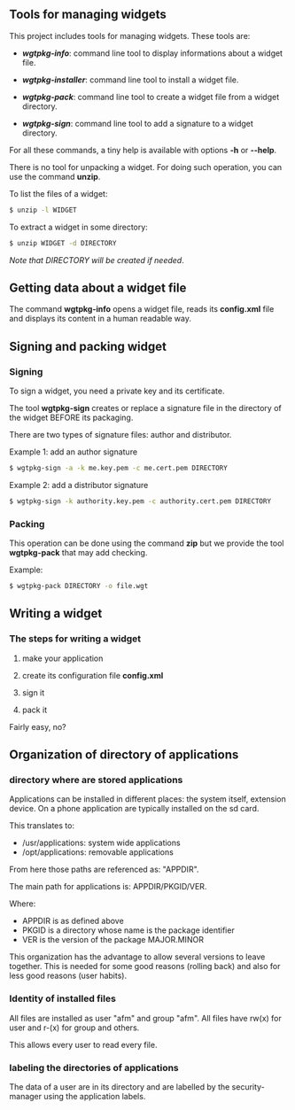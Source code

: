 Tools for managing widgets
--------------------------

This project includes tools for managing widgets.
These tools are:

- ***wgtpkg-info***: command line tool to display
  informations about a widget file.

- ***wgtpkg-installer***: command line tool to
  install a widget file.

- ***wgtpkg-pack***: command line tool to create
  a widget file from a widget directory.

- ***wgtpkg-sign***: command line tool to add a signature
  to a widget directory.

For all these commands, a tiny help is available with
options **-h** or **--help**.

There is no tool for unpacking a widget. For doing such operation,
you can use the command **unzip**.

To list the files of a widget:

```bash
$ unzip -l WIDGET
```

To extract a widget in some directory:

```bash
$ unzip WIDGET -d DIRECTORY
```

*Note that DIRECTORY will be created if needed*.

Getting data about a widget file
---------------------------------

The command **wgtpkg-info** opens a widget file, reads its **config.xml**
file and displays its content in a human readable way.

Signing and packing widget
--------------------------

### Signing

To sign a widget, you need a private key and its certificate.

The tool **wgtpkg-sign** creates or replace a signature file in
the directory of the widget BEFORE its packaging.

There are two types of signature files: author and distributor.

Example 1: add an author signature

```bash
$ wgtpkg-sign -a -k me.key.pem -c me.cert.pem DIRECTORY
```

Example 2: add a distributor signature

```bash
$ wgtpkg-sign -k authority.key.pem -c authority.cert.pem DIRECTORY
```

### Packing

This operation can be done using the command **zip** but
we provide the tool **wgtpkg-pack** that may add checking.

Example:
```bash
$ wgtpkg-pack DIRECTORY -o file.wgt
```
Writing a widget
----------------

### The steps for writing a widget

1. make your application

2. create its configuration file **config.xml**

3. sign it

4. pack it

Fairly easy, no?

Organization of directory of applications
-----------------------------------------

### directory where are stored applications

Applications can be installed in different places: the system itself, extension device.
On a phone application are typically installed on the sd card.

This translates to:

 - /usr/applications: system wide applications
 - /opt/applications: removable applications

From here those paths are referenced as: "APPDIR".

The main path for applications is: APPDIR/PKGID/VER.

Where:

 - APPDIR is as defined above
 - PKGID is a directory whose name is the package identifier
 - VER is the version of the package MAJOR.MINOR

This organization has the advantage to allow several versions to leave together.
This is needed for some good reasons (rolling back) and also for less good reasons (user habits).

### Identity of installed files

All files are installed as user "afm" and group "afm".
All files have rw(x) for user and r-(x) for group and others.

This allows every user to read every file.

### labeling the directories of applications

The data of a user are in its directory and are labelled by the security-manager using the application labels.

[widgets]:          http://www.w3.org/TR/widgets                                    "Packaged Web Apps"
[widgets-digsig]:   http://www.w3.org/TR/widgets-digsig                             "XML Digital Signatures for Widgets"
[app-manifest]:     http://www.w3.org/TR/appmanifest                                "Web App Manifest"
[meta-intel]:       https://github.com/01org/meta-intel-iot-security                "A collection of layers providing security technologies"
[widgets]:          http://www.w3.org/TR/widgets                                    "Packaged Web Apps"
[widgets-digsig]:   http://www.w3.org/TR/widgets-digsig                             "XML Digital Signatures for Widgets"
[libxml2]:          http://xmlsoft.org/html/index.html                              "libxml2"
[openssl]:          https://www.openssl.org                                         "OpenSSL"
[xmlsec]:           https://www.aleksey.com/xmlsec                                  "XMLSec"
[json-c]:           https://github.com/json-c/json-c                                "JSON-c"
[d-bus]:            http://www.freedesktop.org/wiki/Software/dbus                   "D-Bus"
[libzip]:           http://www.nih.at/libzip                                        "libzip"
[cmake]:            https://cmake.org                                               "CMake"
[security-manager]: https://wiki.tizen.org/wiki/Security/Tizen_3.X_Security_Manager "Security-Manager"
[app-manifest]:     http://www.w3.org/TR/appmanifest                                "Web App Manifest"
[tizen-security]:   https://wiki.tizen.org/wiki/Security                            "Tizen security home page"
[tizen-secu-3]:     https://wiki.tizen.org/wiki/Security/Tizen_3.X_Overview         "Tizen 3 security overview"
